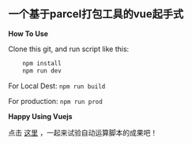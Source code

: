 ## 一个基于parcel打包工具的vue起手式

**How To Use**

Clone this git, and run script like this:

```bash
    npm install
    npm run dev
```

For Local Dest:
    `npm run build`

For production:
    `npm run prod`

**Happy Using Vuejs**

点击 [这里](http://nooldey.github.io/luonila) ，一起来试验自动运算脚本的成果吧！